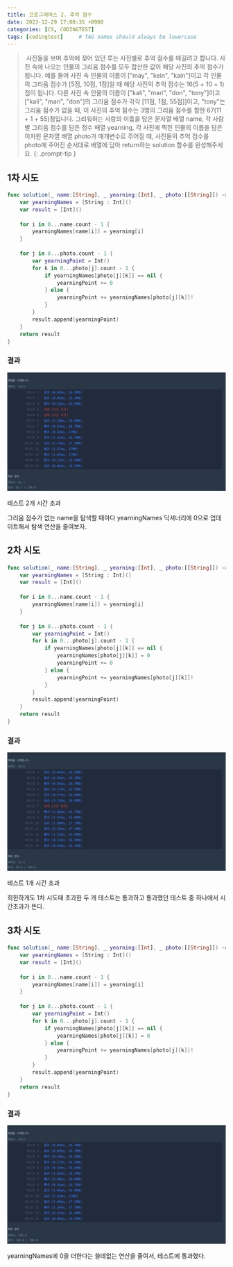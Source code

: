 ```yaml
---
title: 프로그래머스 2. 추억 점수
date: 2023-12-29 17:00:35 +0900
categories: [CS, CODINGTEST]
tags: [codingtest]     # TAG names should always be lowercase
---
```

> 사진들을 보며 추억에 젖어 있던 루는 사진별로 추억 점수를 매길려고 합니다. 사진 속에 나오는 인물의 그리움 점수를 모두 합산한 값이 해당 사진의 추억 점수가 됩니다. 예를 들어 사진 속 인물의 이름이 ["may", "kein", "kain"]이고 각 인물의 그리움 점수가 [5점, 10점, 1점]일 때 해당 사진의 추억 점수는 16(5 + 10 + 1)점이 됩니다. 다른 사진 속 인물의 이름이 ["kali", "mari", "don", "tony"]이고 ["kali", "mari", "don"]의 그리움 점수가 각각 [11점, 1점, 55점]]이고, "tony"는 그리움 점수가 없을 때, 이 사진의 추억 점수는 3명의 그리움 점수를 합한 67(11 + 1 + 55)점입니다.
그리워하는 사람의 이름을 담은 문자열 배열 name, 각 사람별 그리움 점수를 담은 정수 배열 yearning, 각 사진에 찍힌 인물의 이름을 담은 이차원 문자열 배열 photo가 매개변수로 주어질 때, 사진들의 추억 점수를 photo에 주어진 순서대로 배열에 담아 return하는 solution 함수를 완성해주세요.
{: .prompt-tip }

## 1차 시도
```swift
func solution(_ name:[String], _ yearning:[Int], _ photo:[[String]]) -> [Int] {
    var yearningNames = [String : Int]()
    var result = [Int]()
		
    for i in 0...name.count - 1 {
        yearningNames[name[i]] = yearning[i]
    }
		
    for j in 0...photo.count - 1 {
        var yearningPoint = Int()
        for k in 0...photo[j].count - 1 {
            if yearningNames[photo[j][k]] == nil {
                yearningPoint += 0
            } else {
                yearningPoint += yearningNames[photo[j][k]]!
            }
        }
        result.append(yearningPoint)
    }
    return result
}
```

### 결과
![image](/assets/img/yearning_1st_result.png)

테스트 2개 시간 초과

그리움 점수가 없는 name을 탐색할 때마다 yearningNames 딕셔너리에 0으로 업데이트해서 탐색 연산을 줄여보자.

## 2차 시도
```swift
func solution(_ name:[String], _ yearning:[Int], _ photo:[[String]]) -> [Int] {
    var yearningNames = [String : Int]()
    var result = [Int]()
		
    for i in 0...name.count - 1 {
        yearningNames[name[i]] = yearning[i]
    }
		
    for j in 0...photo.count - 1 {
        var yearningPoint = Int()
        for k in 0...photo[j].count - 1 {
            if yearningNames[photo[j][k]] == nil {
                yearningNames[photo[j][k]] = 0
                yearningPoint += 0
            } else {
                yearningPoint += yearningNames[photo[j][k]]!
            }
        }
        result.append(yearningPoint)
    }
    return result
}
```

### 결과
![image](/assets/img/yearning_2nd_result.png)

테스트 1개 시간 초과
 
희한하게도 1차 시도때 초과한 두 개 테스트는 통과하고 통과했던 테스트 중 하나에서 시간초과가 뜬다.

## 3차 시도
```swift
func solution(_ name:[String], _ yearning:[Int], _ photo:[[String]]) -> [Int] {
    var yearningNames = [String : Int]()
    var result = [Int]()

    for i in 0...name.count - 1 {
        yearningNames[name[i]] = yearning[i]
    }
	    
    for j in 0...photo.count - 1 {
        var yearningPoint = Int()
        for k in 0...photo[j].count - 1 {
            if yearningNames[photo[j][k]] == nil {
                yearningNames[photo[j][k]] = 0
            } else {
                yearningPoint += yearningNames[photo[j][k]]!
            }
        }
        result.append(yearningPoint)
    }
    return result
}
```

### 결과
![image](/assets/img/yearning_3rd_result.png)

yearningNames에 0을 더한다는 쓸데없는 연산을 줄여서, 테스트에 통과했다.
